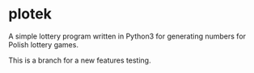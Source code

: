 plotek
======

A simple lottery program written in Python3 for generating numbers for Polish lottery games.

This is a branch for a new features testing.
